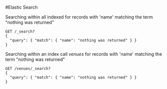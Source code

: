 #Elastic Search

Searching within all indexed for records with 'name' matching the term "nothing was returned"
```
GET /_search?
{
  "query": { "match": { "name": "nothing was returned" } }
}
```


Searching within an index call *venues* for records with 'name' matching the term "nothing was returned"
```
GET /venues/_search?
{
  "query": { "match": { "name": "nothing was returned" } }
}
```